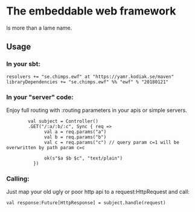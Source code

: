 # The embeddable web framework
Is more than a lame name.

## Usage

### In your sbt:

    resolvers += "se.chimps.ewf" at "https://yamr.kodiak.se/maven"
    libraryDependencies += "se.chimps.ewf" %% "ewf" % "20180121"

### In your "server" code:

Enjoy full routing with :routing parameters in your apis or simple servers.

    		val subject = Controller()
    	  	.GET("/:a/:b/:c", Sync { req =>
    			  val a = req.params("a")
    			  val b = req.params("b")
    			  val c = req.params("c") // query param c=1 will be overwritten by path param c=c
    
    			  ok(s"$a $b $c", "text/plain")
    		  })


### Calling:

Just map your old ugly or poor http api to a request:HttpRequest and call:

    val response:Future[HttpResponse] = subject.handle(request)